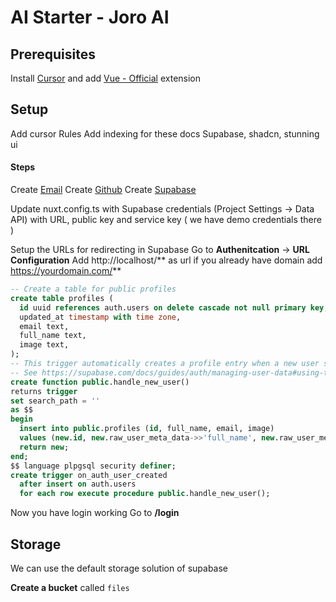 # AI Starter - Joro AI

## Prerequisites
Install [Cursor](https://cursor.com) and add [Vue - Official](https://marketplace.cursorapi.com/items?itemName=Vue.volar) extension


## Setup
Add cursor Rules
Add indexing for these docs
Supabase, shadcn, stunning ui


#### Steps

Create [Email](https://gmail.com)
Create [Github](https://github.com)
Create [Supabase](https://supabase.com)

Update nuxt.config.ts with Supabase credentials (Project Settings -> Data API) with URL, public key and service key ( we have demo credentials there )


Setup the URLs for redirecting in Supabase
Go to **Authenitcation** -> **URL Configuration**
    Add http://localhost/** as url
    if you already have domain add https://yourdomain.com/**



```sql
-- Create a table for public profiles
create table profiles (
  id uuid references auth.users on delete cascade not null primary key,
  updated_at timestamp with time zone,
  email text,
  full_name text,
  image text,
);
-- This trigger automatically creates a profile entry when a new user signs up via Supabase Auth.
-- See https://supabase.com/docs/guides/auth/managing-user-data#using-triggers for more details.
create function public.handle_new_user()
returns trigger
set search_path = ''
as $$
begin
  insert into public.profiles (id, full_name, email, image)
  values (new.id, new.raw_user_meta_data->>'full_name', new.raw_user_meta_data->>'email', new.raw_user_meta_data->>'image');
  return new;
end;
$$ language plpgsql security definer;
create trigger on_auth_user_created
  after insert on auth.users
  for each row execute procedure public.handle_new_user();

```

Now you have login working
Go to **/login**



## Storage
We can use the default storage solution of supabase


**Create a bucket** called `files`

